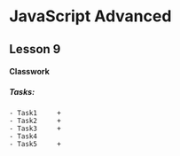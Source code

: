 # JavaScript Advanced

## Lesson 9

#### Classwork

##### Tasks:
```
- Task1     +
- Task2     +
- Task3     +
- Task4     
- Task5     +
```


